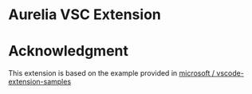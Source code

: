 # Aurelia VSC Extension

# Acknowledgment
This extension is based on the example provided in [microsoft /
vscode-extension-samples](https://github.com/microsoft/vscode-extension-samples/tree/main/lsp-embedded-language-service)
